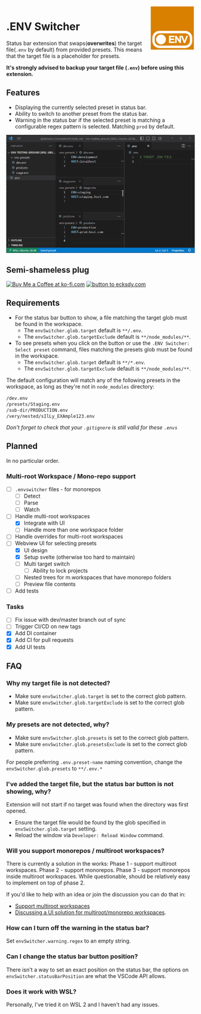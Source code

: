 <img src="images/env-switcher.png" alt="Switch a .env preset from the status bar" height="120" align="right" />

# .ENV Switcher

Status bar extension that swaps(**overwrites**) the target file(`.env` by default) from provided presets. This means that the target file is a placeholder for presets.

**It's strongly advised to backup your target file (`.env`) before using this extension.**

## Features

- Displaying the currently selected preset in status bar.
- Ability to switch to another preset from the status bar.
- Warning in the status bar if the selected preset is matching a configurable regex pattern is selected. Matching `prod` by default.

<p align="center">
  <img src="images/preview.gif" alt="Switch a .env preset from the status bar" />
</p>

## Semi-shameless plug

<a href='https://ko-fi.com/N4N8O4KNX' target='_blank'><img height='36' style='border:0px;height:36px;' src='https://storage.ko-fi.com/cdn/kofi3.png?v=3' border='0' alt='Buy Me a Coffee at ko-fi.com' /></a> [![button to ecksdy.com](https://img.shields.io/badge/ecksdy.com-F5A468?logo=aboutdotme&logoColor=white&style=for-the-badge)](https://ecksdy.com)

## Requirements

- For the status bar button to show, a file matching the target glob must be found in the workspace.
  - The `envSwitcher.glob.target` default is `**/.env`.
  - The `envSwitcher.glob.targetExclude` default is `**/node_modules/**`.
- To see presets when you click on the button or use the `.ENV Switcher: Select preset` command, files matching the presets glob must be found in the workspace.
  - The `envSwitcher.glob.target` default is `**/*.env`.
  - The `envSwitcher.glob.targetExclude` default is `**/node_modules/**`.

The default configuration will match any of the following presets in the workspace, as long as they're not in `node_modules` directory:

```list
/dev.env
/presets/Staging.env
/sub-dir/PRODUCTION.env
/very/nested/sIlLy_EXAmple123.env
```

_Don't forget to check that your `.gitignore` is still valid for these `.envs`_

## Planned

In no particular order.

### Multi-root Workspace / Mono-repo support

- [ ] `.envswitcher` files - for monorepos
  - [ ] Detect
  - [ ] Parse
  - [ ] Watch
- [ ] Handle multi-root workspaces
  - [x] Integrate with UI
  - [ ] Handle more than one workspace folder
- [ ] Handle overrides for multi-root workspaces
- [ ] Webview UI for selecting presets
  - [x] UI design
  - [x] Setup svelte (otherwise too hard to maintain)
  - [ ] Multi target switch
    - [ ] Ability to lock projects
  - [ ] Nested trees for m.workspaces that have monorepo folders
  - [ ] Preview file contents
- [ ] Add tests

### Tasks

- [ ] Fix issue with dev/master branch out of sync
- [ ] Trigger CI/CD on new tags
- [x] Add DI container
- [x] Add CI for pull requests
- [x] Add UI tests

## FAQ

### Why my target file is not detected?

- Make sure `envSwitcher.glob.target` is set to the correct glob pattern.
- Make sure `envSwitcher.glob.targetExclude` is set to the correct glob pattern.

### My presets are not detected, why?

- Make sure `envSwitcher.glob.presets` is set to the correct glob pattern.
- Make sure `envSwitcher.glob.presetsExclude` is set to the correct glob pattern.

For people preferring `.env.preset-name` naming convention, change the `envSwitcher.glob.presets` to `**/.env.*`

### I've added the target file, but the status bar button is not showing, why?

Extension will not start if no target was found when the directory was first opened.

- Ensure the target file would be found by the glob specified in `envSwitcher.glob.target` setting.
- Reload the window via `Developer: Reload Window` command.

### Will you support monorepos / multiroot workspaces?

There is currently a solution in the works:
Phase 1 - support multiroot workspaces.
Phase 2 - support monorepos.
Phase 3 - support monorepos inside multiroot workspaces. While questionable, should be relatively easy to implement on top of phase 2.

If you'd like to help with an idea or join the discussion you can do that in:

- [Support multiroot workspaces](https://github.com/EcksDy/vscode-env-switcher/issues/17)
- [Discussing a UI solution for multiroot/monorepo workspaces](https://github.com/EcksDy/vscode-env-switcher/issues/41).

### How can I turn off the warning in the status bar?

Set `envSwitcher.warning.regex` to an empty string.

### Can I change the status bar button position?

There isn't a way to set an exact position on the status bar, the options on `envSwitcher.statusBarPosition` are what the VSCode API allows.

### Does it work with WSL?

Personally, I've tried it on WSL 2 and I haven't had any issues.
